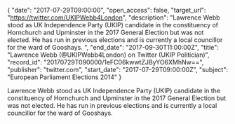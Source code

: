 {
  "date": "2017-07-29T09:00:00", 
  "open_access": false, 
  "target_url": "https://twitter.com/UKIPWebb4London", 
  "description": "Lawrence Webb stood as UK Independence Party (UKIP) candidate in the constituency of Hornchurch and Upminster in the 2017 General Election but was not elected. He has run in previous elections and is currently a local councillor for the ward of Gooshays. ", 
  "end_date": "2017-09-30T11:00:00Z", 
  "title": "Lawrence Webb (@UKIPWebb4London) on Twitter (UKIP  Politician)", 
  "record_id": "20170729T090000/1eFC06kwwtZJByYO6XMhNw==", 
  "publisher": "twitter.com", 
  "start_date": "2017-07-29T09:00:00Z", 
  "subject": "European Parliament Elections 2014"
}

Lawrence Webb stood as UK Independence Party (UKIP) candidate in the constituency of Hornchurch and Upminster in the 2017 General Election but was not elected. He has run in previous elections and is currently a local councillor for the ward of Gooshays. 
